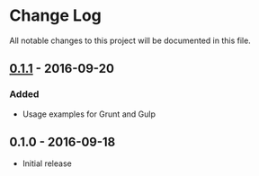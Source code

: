 # Change Log
All notable changes to this project will be documented in this file.

## [0.1.1] - 2016-09-20
### Added

* Usage examples for Grunt and Gulp

## 0.1.0 - 2016-09-18
* Initial release

[0.1.1]: https://github.com/denar90/psi-ngrok/compare/v0.1.0...v0.1.1